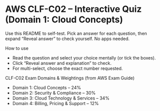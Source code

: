 # AWS CLF-C02 – Interactive Quiz (Domain 1: Cloud Concepts)

Use this README to self-test. Pick an answer for each question, then expand “Reveal answer” to check yourself. No apps needed.

How to use
- Read the question and select your choice mentally (or tick the boxes).
- Click “Reveal answer and explanation” to check.
- For multi-select, choose the exact number requested.

CLF-C02 Exam Domains & Weightings (from AWS Exam Guide)
- Domain 1: Cloud Concepts – 24%
- Domain 2: Security & Compliance – 30%
- Domain 3: Cloud Technology & Services – 34%
- Domain 4: Billing, Pricing & Support – 12%